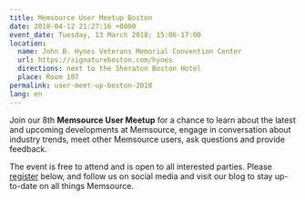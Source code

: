 ```yaml
---
title: Memsource User Meetup Boston
date: 2018-04-12 21:27:16 +0000
event_date: Tuesday, 13 March 2018; 15:00-17:00
location:
  name: John B. Hynes Veterans Memorial Convention Center
  url: https://signatureboston.com/hynes
  directions: next to the Sheraton Boston Hotel
  place: Room 107
permalink: user-meet-up-boston-2018
lang: en
---
```

Join our 8th **Memsource User Meetup** for a chance  to learn about the latest and upcoming developments at Memsource,  engage in conversation about industry trends, meet other Memsource  users, ask questions and provide feedback.

The event is free to attend and is open to all interested parties. Please [register](#register) below, and follow us on social media and visit our blog to stay up-to-date on all things Memsource.